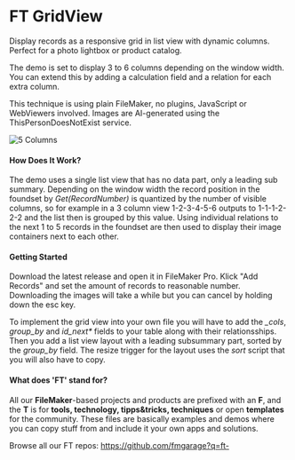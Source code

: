# FT GridView
Display records as a responsive grid in list view  with dynamic columns. Perfect for a photo lightbox or product catalog. 

The demo is set to display 3 to 6 columns depending on the window width. You can extend this by adding a calculation field and a relation for each extra column. 

This technique is using plain FileMaker, no plugins, JavaScript or WebViewers involved. Images are AI-generated using the ThisPersonDoesNotExist service. 

 ![5 Columns](docs/assets/screen5.png)

#### How Does It Work?

The demo uses a single list view that has no data part, only a leading sub summary. Depending on the window width the record position in the foundset by *Get(RecordNumber)* is quantized by the number of visible columns, so for example in a 3 column view 1-2-3-4-5-6 outputs to 1-1-1-2-2-2 and the list then is grouped by this value. Using individual relations to the next 1 to 5 records in the foundset are then used to display their image containers next to each other. 



#### Getting Started

Download the latest release and open it in FileMaker Pro. Klick "Add Records" and set the amount of records to reasonable number. Downloading the images will take a while but you can cancel by holding down the esc key. 

To implement the grid view into your own file you will have to add the *_cols*, *group_by* and *id_next\** fields to your table along with their relationsships. Then you add a list view layout with a leading subsummary part, sorted by the *group_by* field. The resize trigger for the layout uses the *sort* script that you will also have to copy.



#### What does 'FT' stand for?

All our **FileMaker**-based projects and products are prefixed with an **F**, and the **T** is for **tools, technology, tipps&tricks, techniques** or open **templates** for the community. These files are basically examples and demos where you can copy stuff from and include it your own apps and solutions.

Browse all our FT repos: https://github.com/fmgarage?q=ft-

